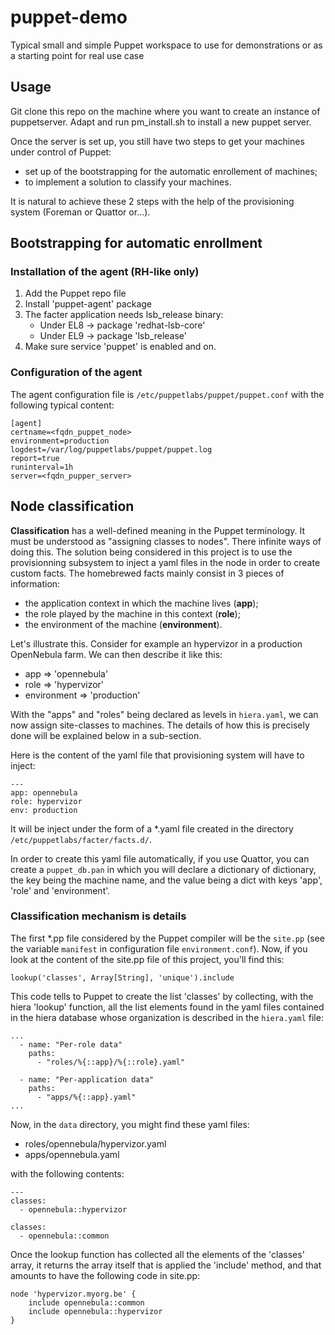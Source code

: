 # puppet-demo
Typical small and simple Puppet workspace to use for demonstrations or as a starting point for real use case

## Usage

Git clone this repo on the machine where you want to create an instance of puppetserver.
Adapt and run pm_install.sh to install a new puppet server.

Once the server is set up, you still have two steps to get your machines under control of Puppet:
- set up of the bootstrapping for the automatic enrollement of machines;
- to implement a solution to classify your machines.

It is natural to achieve these 2 steps with the help of the provisioning system (Foreman or Quattor or...).

## Bootstrapping for automatic enrollment

### Installation of the agent (RH-like only)
1. Add the Puppet repo file
2. Install 'puppet-agent' package
3. The facter application needs lsb_release binary:
   - Under EL8 -> package 'redhat-lsb-core'
   - Under EL9 -> package 'lsb_release'
4. Make sure service 'puppet' is enabled and on.

### Configuration of the agent

The agent configuration file is ```/etc/puppetlabs/puppet/puppet.conf``` with the following typical content:

```
[agent]
certname=<fqdn_puppet_node>
environment=production
logdest=/var/log/puppetlabs/puppet/puppet.log
report=true
runinterval=1h
server=<fqdn_pupper_server>
```


## Node classification

**Classification** has a well-defined meaning in the Puppet terminology. It must be understood as "assigning classes to nodes".
There infinite ways of doing this. The solution being considered in this project is to use the provisionning subsystem to inject a yaml files in the node in order to create custom facts. The homebrewed facts mainly consist in 3 pieces of information:
- the application context in which the machine lives (**app**);
- the role played by the machine in this context (**role**);
- the environment of the machine (**environment**).

Let's illustrate this. Consider for example an hypervizor in a production OpenNebula farm. We can then describe it like this:
* app => 'opennebula'
* role => 'hypervizor'
* environment => 'production'

With the "apps" and "roles" being declared as levels in ```hiera.yaml```, we can now assign site-classes to machines. The details of how this is precisely done will be explained below in a sub-section.

Here is the content of the yaml file that provisioning system will have to inject:

```
---
app: opennebula
role: hypervizor
env: production
```

It will be inject under the form of a *.yaml file created in the directory ```/etc/puppetlabs/facter/facts.d/```.

In order to create this yaml file automatically, if you use Quattor, you can create a ```puppet_db.pan``` in which you will declare a dictionary of dictionary, the key being the machine name, and the value being a dict with keys 'app', 'role' and 'environment'.

### Classification mechanism is details

The first *.pp file considered by the Puppet compiler will be the ```site.pp``` (see the variable ```manifest``` in configuration file ```environment.conf```). Now, if you look at the content of the site.pp file of this project, you'll find this:

```
lookup('classes', Array[String], 'unique').include
```

This code tells to Puppet to create the list 'classes' by collecting, with the hiera 'lookup' function, all the list elements found in the yaml files contained in the hiera database whose organization is described in the ```hiera.yaml``` file:

```
...
  - name: "Per-role data"
    paths:
      - "roles/%{::app}/%{::role}.yaml"

  - name: "Per-application data"
    paths:
      - "apps/%{::app}.yaml"
...
```

Now, in the ```data``` directory, you might find these yaml files:
- roles/opennebula/hypervizor.yaml
- apps/opennebula.yaml

with the following contents:

```
---
classes:
  - opennebula::hypervizor
```

```
classes:
  - opennebula::common
```

Once the lookup function has collected all the elements of the 'classes' array, it returns the array itself that is applied the 'include' method, and that amounts to have the following code in site.pp:

```
node 'hypervizor.myorg.be' {
    include opennebula::common
    include opennebula::hypervizor
}
```



